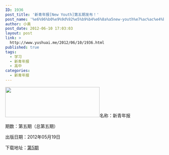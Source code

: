 ```yaml
---
ID: 1936
post_title: '新青年报[New Youth]第五期发布！'
post_name: '%e6%96%b0%e9%9d%92%e5%b9%b4%e6%8a%a5new-youth%e7%ac%ac%e4%ba%94%e6%9c%9f%e5%8f%91%e5%b8%83%ef%bc%81'
author: 小奥
post_date: 2012-06-10 17:03:03
layout: post
link: >
  http://www.yushuai.me/2012/06/10/1936.html
published: true
tags:
  - 学习
  - 新青年报
  - 高中
categories:
  - 新青年报
---
```

<img class="alignright size-full wp-image-2051" title="第五期-300x96" src="https://dqhplhzz2008-1251830035.cos.ap-guangzhou.myqcloud.com/wp-content/uploads/2012/06/第五期-300x96.jpg" alt="" width="300" height="96" />名称：新青年报

期数：第五期（总第五期）

出版日期：2012年05月19日

下载地址：<a href="http://www.yushuai.me/wp-content/uploads/2012/06/第5期.doc">第5期</a>

&nbsp;
